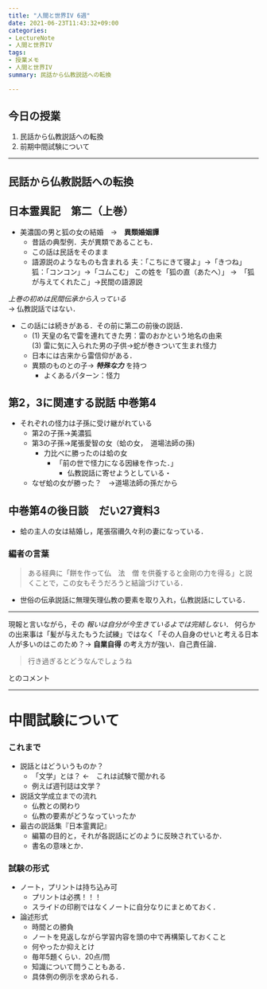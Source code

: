 ```yaml
---
title: "人間と世界IV 6週"
date: 2021-06-23T11:43:32+09:00
categories:
- LectureNote
- 人間と世界IV
tags:
- 授業メモ
- 人間と世界IV
summary: 民話から仏教説話への転換 

---
```




## 今日の授業
1. 民話から仏教説話への転換
2. 前期中間試験について

---

## 民話から仏教説話への転換

## __日本霊異記　第二（上巻）__
- 美濃国の男と狐の女の結婚　→　__異類婚姻譚__
  - 昔話の典型例．夫が異類であることも．
  - この話は民話をそのまま
  - 語源説のようなものも含まれる
夫：「こちにきて寝よ」→「きつね」
狐：「コンコン」→「コムこむ」
この姓を「狐の直（あたへ）」
    →　「狐が与えてくれたこ」→民間の語源説

_上巻の初めは民間伝承から入っている_  
    → 仏教説話ではない．

- この話には続きがある．その前に第二の前後の説話．
  - (1) 天皇の名で雷を連れてきた男：雷のおかという地名の由来  
    (3) 雷に気に入られた男の子供→蛇が巻きついて生まれ怪力  
  - 日本には古来から雷信仰がある．
  - 異類のものとの子→ ___特殊な力___ を持つ
    - よくあるパターン：怪力
## 第2，3に関連する説話 中巻第4
- それぞれの怪力は子孫に受け継がれている
  - 第2の子孫→美濃狐
  - 第3の子孫→尾張愛智の女（蛤の女，　道場法師の孫)
    - 力比べに勝ったのは蛤の女
      - 「前の世で怪力になる因縁を作った．」
        - 仏教説話に寄せようとしている・
  - なぜ蛤の女が勝った？　→道場法師の孫だから

## 中巻第4の後日談　だい27資料3
- 蛤の主人の女は結婚し，尾張宿禰久々利の妻になっている．
### 編者の言葉
> ある経典に「餅を作って仏　法　僧
> を供養すると金剛の力を得る」と説くことで，この女もそうだろうと結論づけている．
- 世俗の伝承説話に無理矢理仏教の要素を取り入れ，仏教説話にしている．

---


現報と言いながら，その _報いは自分が今生きているよでは完結しない_．
何らかの出来事は「髪が与えたもうた試練」ではなく「その人自身のせいと考える日本人が多いのはこのため？→ __自業自得__ の考え方が強い．自己責任論．

> 行き過ぎるとどうなんでしょうね
 
とのコメント

---

# 中間試験について
### これまで
- 説話とはどういうものか？
  - 「文学」とは？ ←　これは試験で聞かれる
  - 例えば週刊誌は文学？
- 説話文学成立までの流れ
  - 仏教との関わり
  - 仏教の要素がどうなっていったか
- 最古の説話集『日本霊異記』
  - 編纂の目的と，それが各説話にどのように反映されているか．
  - 書名の意味とか．

### 試験の形式
- ノート，プリントは持ち込み可
  - プリントは必携！！！
  - スライドの印刷ではなくノートに自分なりにまとめておく．
- 論述形式
  - 時間との勝負
  - ノートを見返しながら学習内容を頭の中で再構築しておくこと
  - 何やったか抑えとけ
  - 毎年5題くらい．20点/問
  - 知識について問うこともある．
  - 具体例の例示を求められる．









  

